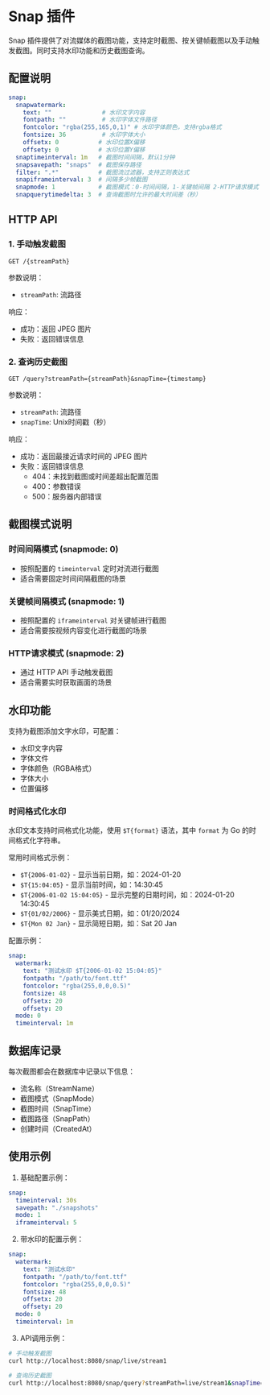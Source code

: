 # Snap 插件

Snap 插件提供了对流媒体的截图功能，支持定时截图、按关键帧截图以及手动触发截图。同时支持水印功能和历史截图查询。

## 配置说明

```yaml
snap:
  snapwatermark:
    text: ""              # 水印文字内容
    fontpath: ""          # 水印字体文件路径
    fontcolor: "rgba(255,165,0,1)" # 水印字体颜色，支持rgba格式
    fontsize: 36          # 水印字体大小
    offsetx: 0           # 水印位置X偏移
    offsety: 0           # 水印位置Y偏移
  snaptimeinterval: 1m   # 截图时间间隔，默认1分钟
  snapsavepath: "snaps"  # 截图保存路径
  filter: ".*"           # 截图流过滤器，支持正则表达式
  snapiframeinterval: 3  # 间隔多少帧截图
  snapmode: 1            # 截图模式：0-时间间隔，1-关键帧间隔 2-HTTP请求模式（手动触发）
  snapquerytimedelta: 3  # 查询截图时允许的最大时间差（秒）
```

## HTTP API

### 1. 手动触发截图

```http
GET /{streamPath}
```

参数说明：
- `streamPath`: 流路径

响应：
- 成功：返回 JPEG 图片
- 失败：返回错误信息

### 2. 查询历史截图

```http
GET /query?streamPath={streamPath}&snapTime={timestamp}
```

参数说明：
- `streamPath`: 流路径
- `snapTime`: Unix时间戳（秒）

响应：
- 成功：返回最接近请求时间的 JPEG 图片
- 失败：返回错误信息
  - 404：未找到截图或时间差超出配置范围
  - 400：参数错误
  - 500：服务器内部错误

## 截图模式说明

### 时间间隔模式 (snapmode: 0)
- 按照配置的 `timeinterval` 定时对流进行截图
- 适合需要固定时间间隔截图的场景

### 关键帧间隔模式 (snapmode: 1)
- 按照配置的 `iframeinterval` 对关键帧进行截图
- 适合需要按视频内容变化进行截图的场景

### HTTP请求模式 (snapmode: 2)
- 通过 HTTP API 手动触发截图
- 适合需要实时获取画面的场景

## 水印功能

支持为截图添加文字水印，可配置：
- 水印文字内容
- 字体文件
- 字体颜色（RGBA格式）
- 字体大小
- 位置偏移

### 时间格式化水印

水印文本支持时间格式化功能，使用 `$T{format}` 语法，其中 `format` 为 Go 的时间格式化字符串。

常用时间格式示例：
- `$T{2006-01-02}` - 显示当前日期，如：2024-01-20
- `$T{15:04:05}` - 显示当前时间，如：14:30:45
- `$T{2006-01-02 15:04:05}` - 显示完整的日期时间，如：2024-01-20 14:30:45
- `$T{01/02/2006}` - 显示美式日期，如：01/20/2024
- `$T{Mon 02 Jan}` - 显示简短日期，如：Sat 20 Jan

配置示例：
```yaml
snap:
  watermark:
    text: "测试水印 $T{2006-01-02 15:04:05}"
    fontpath: "/path/to/font.ttf"
    fontcolor: "rgba(255,0,0,0.5)"
    fontsize: 48
    offsetx: 20
    offsety: 20
  mode: 0
  timeinterval: 1m
```

## 数据库记录

每次截图都会在数据库中记录以下信息：
- 流名称（StreamName）
- 截图模式（SnapMode）
- 截图时间（SnapTime）
- 截图路径（SnapPath）
- 创建时间（CreatedAt）

## 使用示例

1. 基础配置示例：
```yaml
snap:
  timeinterval: 30s
  savepath: "./snapshots"
  mode: 1
  iframeinterval: 5
```

2. 带水印的配置示例：
```yaml
snap:
  watermark:
    text: "测试水印"
    fontpath: "/path/to/font.ttf"
    fontcolor: "rgba(255,0,0,0.5)"
    fontsize: 48
    offsetx: 20
    offsety: 20
  mode: 0
  timeinterval: 1m
```

3. API调用示例：
```bash
# 手动触发截图
curl http://localhost:8080/snap/live/stream1

# 查询历史截图
curl http://localhost:8080/snap/query?streamPath=live/stream1&snapTime=1677123456
``` 